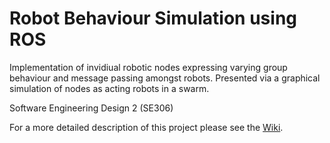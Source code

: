 # Robot Behaviour Simulation using ROS 

Implementation of invidiual robotic nodes expressing varying group behaviour and message passing amongst robots. Presented via a graphical simulation of nodes as acting robots in a swarm.

Software Engineering Design 2 (SE306)

For a more detailed description of this project please see the [Wiki](https://github.com/xShay/SE306-ROS/wiki).
